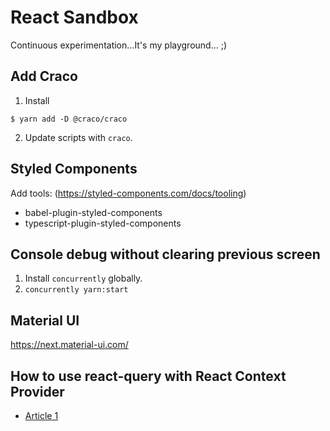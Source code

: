 # React Sandbox

Continuous experimentation...It's my playground... ;)

## Add Craco

1. Install

```
$ yarn add -D @craco/craco
```

2. Update scripts with `craco`.

## Styled Components

Add tools: (https://styled-components.com/docs/tooling)

- babel-plugin-styled-components
- typescript-plugin-styled-components

## Console debug without clearing previous screen

1. Install `concurrently` globally.
2. `concurrently yarn:start`

## Material UI

https://next.material-ui.com/

## How to use react-query with React Context Provider

- [Article 1](https://kentcdodds.com/blog/application-state-management-with-react)
